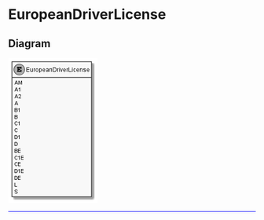 ﻿# EuropeanDriverLicense

## Diagram

![EuropeanDriverLicense.png](./EuropeanDriverLicense.png "EuropeanDriverLicense")

<hr style="background: blue;" />
